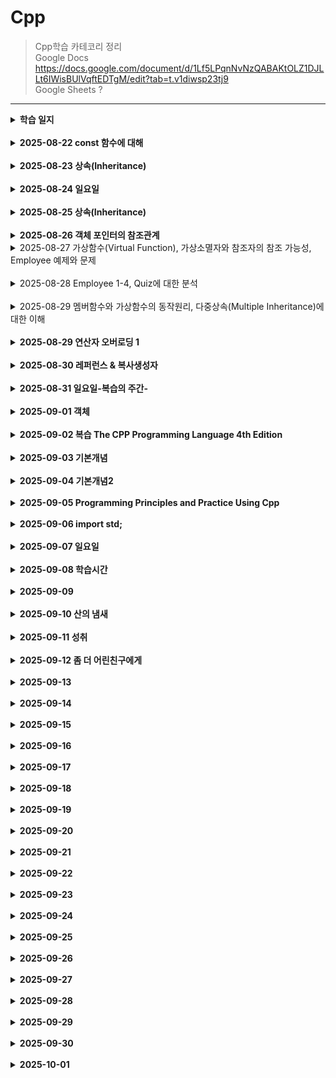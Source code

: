 # Cpp
>Cpp학습 카테코리 정리<br>
>Google Docs      https://docs.google.com/document/d/1Lf5LPqnNvNzQABAKtOLZ1DJLLt6IWisBUlVqftEDTgM/edit?tab=t.v1diwsp23tj9 <br>
>Google Sheets    ? <br>
 ------------
<details><summary><strong>학습 일지</strong></summary>

</details><br><details><summary><strong>2025-08-22 const 함수에 대해</strong></summary>

</details><br><details><summary><strong>2025-08-23 상속(Inheritance)</strong></summary>

</details><br><details><summary><strong>2025-08-24 일요일</strong></summary>

</details><br><details><summary><strong>2025-08-25 상속(Inheritance)</strong></summary>

</details><br><details><summary><strong>2025-08-26 객체 포인터의 참조관계</strong></summary>
 
</details><details><summary>2025-08-27 가상함수(Virtual Function), 가상소멸자와 참조자의 참조 가능성, Employee 예제와 문제</summary> 

>Cpp_Payroll_Demo.md를 통해 급여관리 시스템 예제 속 상속, 가상함수에 대한 개념을 정리하면서 다시 한번 공부했다. 핸들러를 통해 Base Class의 객체를 받아 이용하는 것이 익숙치 않아 여러번 실행시켜보았다. main함수에서 객체 순번만 다른 것들을 복사하는 습관이 있다보니 미쳐 수정하지 못한체 실행시켜 어디서 에러가 난 것인지 어려움을 겪기도 했다. 상속은 여러 클래스를 묶는 효과도 있어 좀 더 깊이 공부해봐야겠다. 
</details><br>

<details><summary>2025-08-28 Employee 1-4, Quiz에 대한 분석</summary> 

</details><br>

<details><summary>2025-08-29 멤버함수와 가상함수의 동작원리, 다중상속(Multiple Inheritance)에 대한 이해</summary> 
동작원리가 코드를 보면 어떤 결과가 예측은 되지만 실제로 작동원리를 보면 아리송해진다.  가상함수의 출력문에 대한 예제에서 가상함수테이블이란 것이만들어지고 만들어진 테이블에 덮어쓴 결과물이 출력된다는 것까지는 이해하지만 여러 예제를 접해보거나 실생활 예제를 접해봐야 감이 잡힐 것 같다. 
멤버함수의 동작원리를 설명하는 C예제가 아직 이해가 좀 안된다. 함수포인터에 대한 복습이 필요해보인다. 사실 함수포인터는 한 5번넘게 공부했는데도 아직까지 명확하지 않은 부분이 있다.
 다중상속이 머릿속으로는 이해가 되는데 막상 출력될때나 예제문의 코딩을 보면 헤깔리는 구석이 많았다. 모호성에 대한 짧은 예제, 가상 상속에 대한 그림설명이 좀 더 과정적인 면이 있었으면 좋았을 것 같았다. 

</details><br><details><summary><strong>2025-08-29 연산자 오버로딩 1</strong></summary> 
기본적인 참조자, 복사생성자에 대한 복습이 필요하다고 느껴졌다. 연산자 오버로딩중 후위연산의 과정, 흐름을 알아가는 과정에서 복사생성자랄지 참조자에 대한 완벽한 이해가 없으면 아리송하게 이어지고 있는 이해마저 흐트러져버리는 느낌을 받았다. 
</details><br><details><summary><strong>2025-08-30 레퍼런스 & 복사생성자 </strong></summary> 
원래 계획대로라면 연산자 오버로딩을 마무리 지으려고 했는데 래퍼런스와 복사생성자의 개념이 부실한 상태에서 진도를 나가는 것이 의미가 없을 것 같아서 한번 복습을 하기로 했다. 

</details><br><details><summary><strong>2025-08-31 일요일-복습의 주간-</strong></summary> 
</details></details><br><details><summary><strong>2025-09-01 객체</strong></summary> 
하루종일 와이파이가 터지지 않아 깃허브를 이용하는데 애를 먹었다. 객체를 이해하는데 스택, 힙에 대해 입체적 사고에 익숙해지지 않으면 계속 어려움을 겪을 것 같다. 이럴땐 계속 해보는 것이 방법이지 않을까.
</details></details><br><details><summary><strong>2025-09-02 복습 The CPP Programming Language 4th Edition</strong></summary> 
원문 번역에 복습까지 하려니 시간이 많이 소요가 되고 있는데 내용이 너무 알차고 아리송했던 부분들이 이해가 잘된다.
1366p 분량인데 이 책을 다 읽게 되면 이보다 두꺼운 책을 또 보게될까?
</details></details><br><details><summary><strong>2025-09-03 기본개념</strong></summary>
 기본 개념 정리가 너무 중요하다는게 요즘 계속 느끼고 있는 부분이다. 기본 개념들이 정리가 착착 되있으면 새로운 지식정보 흡수가 잘된다. 
</details></details><br><details><summary><strong>2025-09-04 기본개념2</strong></summary> 
 기본 개념서인 The C++ Programming Language 4th Edition Bjarne Stroustrup를 보던 중 Programming  Principles and Practice Using C++을 알게 되었는데 무려 2000p가 넘는 분량의 기본서였다. 하지만 여태 배웠던 내용에 추가된 부분의 내용도 많고 인과에 대한 전문 지식을 배울 수 있는 기회인 것 같아 우선 The C++ Programming Language 4th Edition을 덮어두고 Programming  Principles and Practice Using C++을 먼저 보기로 했다. 근데 양이 너무 많아서 조금 부담되지만 이 책을 다보고 The C++ Programming Language 4th Edition을 보면 C++를 훨씬 잘 알게되지 않을까?
</details></details><br><details><summary><strong>2025-09-05 Programming  Principles and Practice Using Cpp</strong></summary>
요즘 Programming  Principles and Practice Using Cpp책을 보고 있는데 이 책 심상치 않습니다.
cpp관련 기본서이고, 프로그래밍을 접하는 사람들에게 반드시 권유해보고 싶은 책이면서 나만보고 싶은 책이기도 합니다.
읽을거리가 풍부해서 좋고 프로그래머가 갖춰야할 철학까지 다루고 있습니다. 생각하는 방법에 대해서도 어려움을 느끼는 태도에 대해서도 알려주고 있습니다. 단지 영어라는 점이 좀 불편합니다.
 
</details></details><br><details><summary><strong>2025-09-06 import std;</strong></summary>
 내 컴퓨터 개발환경에서 정상적으로 작동하지 않는다. 프로젝트 속성에서 언어 + 모듈 설정을 추가했음에도 작동하지 않아, 재설치 + 리붓 여러 방면에서 시도했지만 안되다가 우연히 #import를 한채로 std를 했던걸 발견했다. 한참 찾았는데.. 오히려 좋아.
</details></details><br><details><summary><strong>2025-09-07 일요일</strong></summary> 
</details></details><br><details><summary><strong>2025-09-08 학습시간</strong></summary>
 하루 8시간정도 CPP를 학습하고 있는데 순수하게 8시간이라고 말하기는 그런부분이 있지만 거의 8시간 정도 하는 것 같다. 좀 속도가 많이 늦지만 구석구석 꼼꼼하게 하는게 나중에 상속이나, 템플릿, 오퍼레이터를 이해하는데 좋은것 같다. CPP 몇번을 봤지만 이해가 안되는 부분도 상당히 있고 아는 것도 확실히 해두는게 좋겠다 싶다. 앞으로 삼국지 관련 게임을 좀 만들어보려고 한다. 원래 만드려고 했던 게임은 조금 더 구체화해볼 필요가 있다.
</details></details><br><details><summary><strong>2025-09-09 </strong></summary> 
</details></details><br><details><summary><strong>2025-09-10 산의 냄새</strong></summary> 
 새벽 산을 다니는게 오늘따라 산에서 쓰레기냄새가 바람을 타고 올라와 산행을 방해했다. 아주 고약한 냄새였는데 멀미가 나서 어지러웠다.
</details></details><br><details><summary><strong>2025-09-11 성취</strong></summary>
에라토스테네스의 채를 이용해 cpp 소수를 읽어드리는 방법을 배웠다. 뭔가 혈이 뚫렸다고 해야할지.. 이해가 안될때는 답답했는데 이해하고 나니까 기분이 좋고, 시원하다는 느낌을 받았다. 혼자 해결해보려 한 4시간 붙잡고 있었을때 '아 내 이해도가 여기까지구나' 찰나 한번 다시 스윽 보니까 처음부터 끝까지 이해가되었다. 근데.. 암기가 된걸까? 몇일 뒤에 다시 확인해봐야지 
</details></details><br><details><summary><strong>2025-09-12 좀 더 어린친구에게</strong></summary> 
 
```항상 옳았다.
 오늘도 약 두달간 C와 함께 CPP를 공부해가고 있다. 한 3주정도간 윤성우의 열혈시리즈 C, CPP를 봤는데, 스스로 많이 부족함을 느껴서 보강된 기본서를 찾던 중 Programming  Principles and Practice Using Cpp과 The C++ Programming Language 4th Edition을 발견하게 되었다. 분량이 엄청난 양이지만 다읽고 이해하게 되면 몇단계 레벨업을 하게 될 것 같다는 믿음에 아침 8시부터 저녁 5시 30분까지 집중적으로 보고 있던 중.. 생각에 잠겼다.
 좀 더 어린 이인한이란 놈이 내가 지금 쓰는 글을 이해할지 모르겠다. 혼자 너무 애써 노력하되 누군가와 비교하거나 비교 되는걸 당연하게 생각 안했으면 더 나은 삶을 살았을 거야. 이미 더 나빠질 상황이 있을까. 인간은 저마다 다른 삶을 살아온다. 부모도 다르고 성장환경이 달라 개인사가 저마다 다르다. 이 다름 때문에 개인마다 관점이 다르고 생각도 다르다.
 현재를 참지 못할만큼 힘겨우면 새벽이든 당장이든 등산을 가서 산의 냄새를 맡고 경치를 구경해라, 도서관에 가서 사람들이 살아가는 방법을 봤으면 좋겠다. 오산천을 달리기하다가 발목이랑 무릎이 많이 안좋아질꺼야. 너가 잘못뛰어서 그렇다기보다 군대에서 다친 후유증 때문이니까 스스로 자책안했으면 좋겠어. 산을 급하게 올라가지말고 쉬엄쉬엄 올라가 그리고 꾸준히 가야 니 발목도 괜찮아지고, 무릎도 좋아져. 나도 너무 놀랬고, 지금은 아주 건강해. 발목도 개운하고, 무릎도 좋아지니까 생각이 많이 맑아지는 것 같아. 그러니까 너도 등산을 다녀. 달리기를 하더라도 빨리 뛰지말고, 선수도 아니면서 그렇게 뛰면 당연히 다치는 거야. 빨리 뛰는 것보다 오래 뛰는 사람이 더 대단해 보이는 순간이 올거야. 오산천으로 가는 길에 철물점있지 운동하러 가는 시간에 맞은편에 오는 마라톤복을 입은 할아버지를 자주볼텐데, 그 노인이 대단해보이는 순간이 올거야. 너는 발목이 아파서 몇달 스스로 고민하면서도 계속 뛰는 기간에 말이야. 지금도 뛰고 계시거든. 너는 그렇지 못했어. 그때도 우리는 중고 자동차만큼 한 10만키로는 달려야 이 여정이 끝날거라고 생각했자나? 근데 많이 못뛰었어. 그래도 한 6천키로 넘게 달렸지. 급하게 뭔가 해나가려고 하지말고, 천천히 하자. 천천히 생각하고, 너의 페이스를 유지해야해. 마라톤복을 입고 뛰는 할아버지처럼 롱런하는 방법을 깨우쳐야해. 주변을 의식하지말고 너와 경쟁하는거야. 달리기를 결심한날 포기하지않고 눈이 돌아갈정도로 끝까지 뛰던 너를 기억한다.
```


</details></details><br><details><summary><strong>2025-09-13 </strong></summary> 
</details></details><br><details><summary><strong>2025-09-14 </strong></summary> 
</details></details><br><details><summary><strong>2025-09-15 </strong></summary> 
</details></details><br><details><summary><strong>2025-09-16 </strong></summary> 
</details></details><br><details><summary><strong>2025-09-17 </strong></summary> 
</details></details><br><details><summary><strong>2025-09-18 </strong></summary> 
</details></details><br><details><summary><strong>2025-09-19 </strong></summary> 
</details></details><br><details><summary><strong>2025-09-20 </strong></summary> 
</details></details><br><details><summary><strong>2025-09-21 </strong></summary> 
</details></details><br><details><summary><strong>2025-09-22 </strong></summary> 
</details></details><br><details><summary><strong>2025-09-23 </strong></summary> 
</details></details><br><details><summary><strong>2025-09-24 </strong></summary> 
</details></details><br><details><summary><strong>2025-09-25 </strong></summary> 
</details></details><br><details><summary><strong>2025-09-26 </strong></summary> 
</details></details><br><details><summary><strong>2025-09-27 </strong></summary> 
</details></details><br><details><summary><strong>2025-09-28 </strong></summary> 
</details></details><br><details><summary><strong>2025-09-29 </strong></summary> 
</details></details><br><details><summary><strong>2025-09-30 </strong></summary> 
</details></details><br><details><summary><strong>2025-10-01 </strong></summary> 
</details>
</details>
